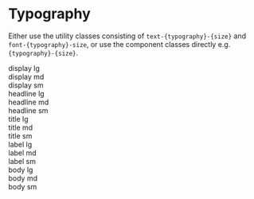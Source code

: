 # Typography

Either use the utility classes consisting of `text-{typography}-{size}` and `font-{typography}-size`, or
use the component classes directly e.g. `{typography}-{size}`.

<div class="not-prose">
    <div class="display-lg">display lg</div>
    <div class="display-md">display md</div>
    <div class="text-display-sm font-display-sm">display sm</div>
    <div class="my-4 bg-surface-variant h-0.5"></div>
    <div class="headline-lg">headline lg</div>
    <div class="headline-md">headline md</div>
    <div class="headline-sm">headline sm</div>
    <div class="my-4 bg-surface-variant h-0.5"></div>
    <div class="title-lg">title lg</div>
    <div class="title-md">title md</div>
    <div class="title-sm">title sm</div>
    <div class="my-4 bg-surface-variant h-0.5"></div>
    <div class="label-lg">label lg</div>
    <div class="label-md">label md</div>
    <div class="label-sm">label sm</div>
    <div class="my-4 bg-surface-variant h-0.5"></div>
    <div class="body-lg">body lg</div>
    <div class="body-md">body md</div>
    <div class="body-sm">body sm</div>
</div>
